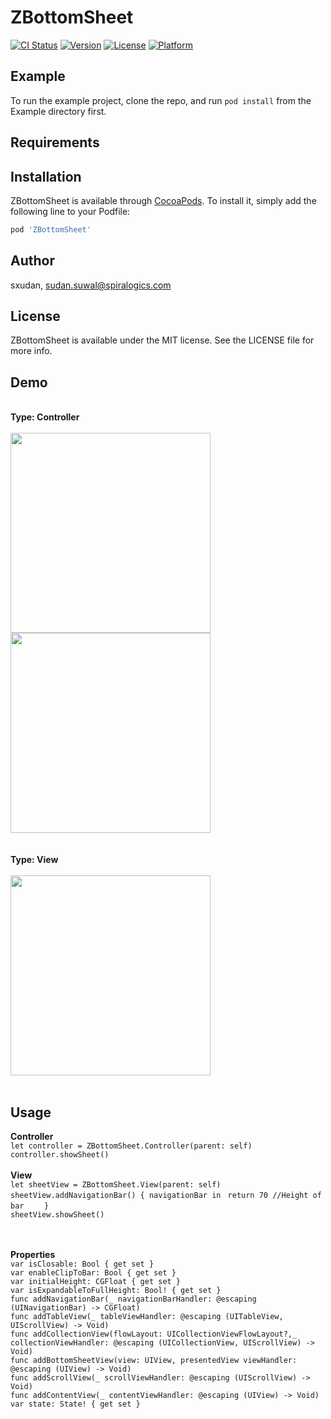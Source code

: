 # ZBottomSheet

[![CI Status](https://img.shields.io/travis/sxudan/ZBottomSheet.svg?style=flat)](https://travis-ci.org/sxudan/ZBottomSheet)
[![Version](https://img.shields.io/cocoapods/v/ZBottomSheet.svg?style=flat)](https://cocoapods.org/pods/ZBottomSheet)
[![License](https://img.shields.io/cocoapods/l/ZBottomSheet.svg?style=flat)](https://cocoapods.org/pods/ZBottomSheet)
[![Platform](https://img.shields.io/cocoapods/p/ZBottomSheet.svg?style=flat)](https://cocoapods.org/pods/ZBottomSheet)

## Example

To run the example project, clone the repo, and run `pod install` from the Example directory first.

## Requirements

## Installation

ZBottomSheet is available through [CocoaPods](https://cocoapods.org). To install
it, simply add the following line to your Podfile:

```ruby
pod 'ZBottomSheet'
```

## Author

sxudan, sudan.suwal@spiralogics.com

## License

ZBottomSheet is available under the MIT license. See the LICENSE file for more info.

## Demo
</br>
<b> Type: Controller </b>
</br></br>
<img src="https://user-images.githubusercontent.com/31989781/91684707-ec850e80-eb77-11ea-8622-88c90eba4b9f.gif" width="320" > 
</br>
<img src="https://user-images.githubusercontent.com/31989781/91004110-fdbba180-e5f2-11ea-8b3a-5b1ad3478952.gif" width="320" > 
</br></br></br>
<b> Type: View </b>
</br></br>
<img src="https://user-images.githubusercontent.com/31989781/91003842-2d1dde80-e5f2-11ea-9822-5f1fdc2bff50.gif" width="320" > 
</br></br>


## Usage

<b>Controller</b> </br>
```let controller = ZBottomSheet.Controller(parent: self) ```
</br>
```controller.showSheet() ```
</br></br>
<b>View</b> </br>
```let sheetView = ZBottomSheet.View(parent: self) ```
</br>
```sheetView.addNavigationBar() { navigationBar in ```
           ``` return 70 //Height of bar ```
   ```     } ```
</br>
```sheetView.showSheet() ```

</br></br>
<b>Properties</b>
</br>
`var isClosable: Bool { get set }`
</br>
`var enableClipToBar: Bool { get set }`
</br>
`var initialHeight: CGFloat { get set }`
</br>
`var isExpandableToFullHeight: Bool! { get set }`
</br>
`func addNavigationBar(_ navigationBarHandler: @escaping (UINavigationBar) -> CGFloat)`
</br>
`func addTableView(_ tableViewHandler: @escaping (UITableView, UIScrollView) -> Void)`
</br>
`func addCollectionView(flowLayout: UICollectionViewFlowLayout?,_ collectionViewHandler: @escaping (UICollectionView, UIScrollView) -> Void)`
</br>
`func addBottomSheetView(view: UIView, presentedView viewHandler: @escaping (UIView) -> Void)`
</br>
`func addScrollView(_ scrollViewHandler: @escaping (UIScrollView) -> Void)`
</br>
`func addContentView(_ contentViewHandler: @escaping (UIView) -> Void)`
</br>
`var state: State! { get set }`
</br>

</br></br></br>
